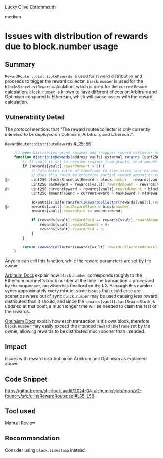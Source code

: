 Lucky Olive Cottonmouth

medium

# Issues with distribution of rewards due to block.number usage

## Summary
`RewardRouter::distributeRewards` is used for reward distribution and proceeds to trigger the reward collector. `block.number` is used for the `blocksSinceLastReward` calculation, which is used for the `currentReward` calculation. `block.number` is known to have different effects on Arbitrum and Optimism compared to Ethereum, which will cause issues with the reward calculation. 

## Vulnerability Detail
The protocol mentions that "The reward router/collector is only currently intended to be deployed on Optimism, Arbitrum, and Ethereum.".

`RewardRouter::distributeRewards` [#L35-56](https://github.com/sherlock-audit/2024-04-alchemix/blob/main/v2-foundry/src/utils/RewardRouter.sol#L35-L56)
```javascript
    /// @dev Distributes grant rewards and triggers reward collector to claim and donate
    function distributeRewards(address vault) external returns (uint256) {
        // If vault is set to receive rewards from grants, send amount to reward collector to donate
        if (rewards[vault].rewardAmount > 0) {
            // Calculates ratio of timeframe to time since last harvest
            // Uses this ratio to determine partial reward amount or extra reward amount
@>          uint256 blocksSinceLastReward = block.number - rewards[vault].lastRewardBlock;
            uint256 maxReward = rewards[vault].rewardAmount - rewards[vault].rewardPaid;
@>          uint256 currentReward = rewards[vault].rewardAmount * blocksSinceLastReward / rewards[vault].rewardTimeframe;
            uint256 amountToSend = currentReward > maxReward ? maxReward : currentReward;

            TokenUtils.safeTransfer(IRewardCollector(rewards[vault].rewardCollectorAddress).rewardToken(), rewards[vault].rewardCollectorAddress, amountToSend);
@>          rewards[vault].lastRewardBlock = block.number;
            rewards[vault].rewardPaid += amountToSend;

            if (rewards[vault].rewardPaid == rewards[vault].rewardAmount) {
                rewards[vault].rewardAmount = 0;
                rewards[vault].rewardPaid = 0;
            }
        }

        return IRewardCollector(rewards[vault].rewardCollectorAddress).claimAndDonateRewards(vault, IRewardCollector(rewards[vault].rewardCollectorAddress).getExpectedExchange(vault) * slippageBPS / BPS);
    }
```

Anyone can call this function, while the reward parameters are set by the owner.

[Arbitrum Docs](https://docs.arbitrum.io/build-decentralized-apps/arbitrum-vs-ethereum/block-numbers-and-time) explain how `block.number` corresponds roughly to the Ethereum mainnet's block number at the time the transaction is processed by the sequencer, not when it is finalized on the L2. Although this number syncs approximately every minute, some issues that could arise are scenarios where out of sync `block.number` may be used causing less reward distributed than it should, and since the `rewards[vault].lastRewardBlock` is updated at that point, a much longer time will be needed to claim the rest of the rewards.

[Optimism Docs](https://docs.optimism.io/chain/differences) explain how each transaction is it's own block, therefore `block.number` may easily exceed the intended `rewardTimeframe` set by the owner, allowing rewards to be distributed much sooner than intended.


## Impact
Issues with reward distribution on Arbitrum and Optimism as explained above.

## Code Snippet
https://github.com/sherlock-audit/2024-04-alchemix/blob/main/v2-foundry/src/utils/RewardRouter.sol#L35-L56

## Tool used
Manual Review

## Recommendation
Consider using `block.timestamp` instead.